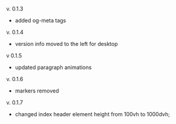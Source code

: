 v. 0.1.3

-   added og-meta tags

v. 0.1.4

-   version info moved to the left for desktop

v 0.1.5

-   updated paragraph animations

v. 0.1.6

-   markers removed

v. 0.1.7

-   changed index header element height from 100vh to 1000dvh;
